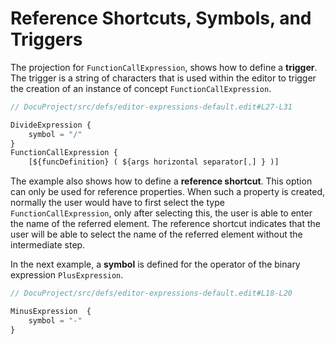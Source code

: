 # Reference Shortcuts, Symbols, and Triggers

The projection for `FunctionCallExpression`, shows how to define a **trigger**.
The trigger is a string of characters that is used within the editor to trigger the creation
of an instance of concept `FunctionCallExpression`.

```ts
// DocuProject/src/defs/editor-expressions-default.edit#L27-L31

DivideExpression {
    symbol = "/"
}
FunctionCallExpression {
    [${funcDefinition} ( ${args horizontal separator[,] } )]
```

The example also shows how to define a **reference shortcut**. This option can only be used for reference properties.
When such a property is created, normally the user would have to first select the type `FunctionCallExpression`,
only after selecting this, the user is able to enter the name of the referred element. The reference shortcut
indicates that the user will be able to select the name of the referred element without the intermediate step.

In the next example, a **symbol** is defined for the operator of the binary expression `PlusExpression`.

```ts
// DocuProject/src/defs/editor-expressions-default.edit#L18-L20

MinusExpression  {
    symbol = "-"
}
```
